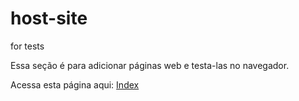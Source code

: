 # host-site
for tests

Essa seção é para adicionar páginas web e testa-las no navegador.


Acessa esta página aqui: <a href = ' https://artlights.github.io/host-site/'>Index</a>
